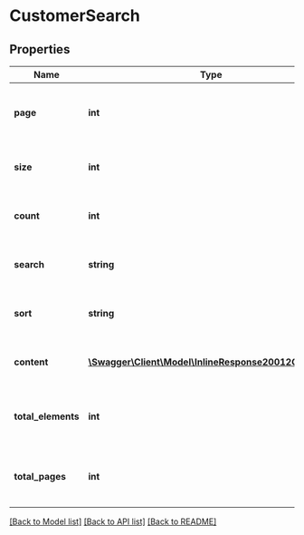 # CustomerSearch

## Properties
Name | Type | Description | Notes
------------ | ------------- | ------------- | -------------
**page** | **int** | Number of current page in paginated list | 
**size** | **int** | Page size in paginated list | 
**count** | **int** | Number of elements in current page | 
**search** | **string** | Optional search expression used | [optional] 
**sort** | **string** | Optional sort expression used | [optional] 
**content** | [**\Swagger\Client\Model\InlineResponse20012Content[]**](InlineResponse20012Content.md) | List of customers for current page | 
**total_elements** | **int** | Total number of elements in paginated list | 
**total_pages** | **int** | Total number of pages in paginated list | 

[[Back to Model list]](../README.md#documentation-for-models) [[Back to API list]](../README.md#documentation-for-api-endpoints) [[Back to README]](../README.md)


